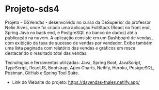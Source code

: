 # Projeto-sds4

Projeto - DSVendas - desenvolvido no curso da DeSuperior do professor Nelio Alves, onde foi criado uma aplicação FullStack (React no front end, Spring Java no back end, e PostgreSQL no banco de dados) até a publicação na nuvem. A aplicação consiste em um Dashboard de vendas, com exibição da taxa de sucesso de vendas por vendedor. Exibe também uma lista paginada com relatório das vendas e gráficos em rosca destacando o resultado total das vendas.

Tecnologias e ferramentas utilizadas: Java, Spring Boot, JavaScript, TypeScript, ReactJS, Bootstrap, Apex Charts, Netlify, Heroku, PostgreSQL, Postman, GitHub e Spring Tool Suite.

- Link do Website do projeto: https://dsvendas-thales.netlify.app/
